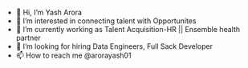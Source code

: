 - 👋 Hi, I’m Yash Arora
- 👀 I’m interested in connecting talent with Opportunites 
- 🌱 I’m currently working as Talent Acquisition-HR || Ensemble health partner
- 💞️ I’m looking for hiring Data Engineers, Full Sack Developer
- 📫 How to reach me @arorayash01

<!---
arorayash01/arorayash01 is a ✨ special ✨ repository because its `README.md` (this file) appears on your GitHub profile.
You can click the Preview link to take a look at your changes.
--->
